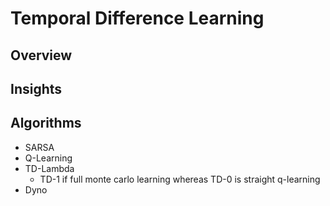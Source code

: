 # Temporal Difference Learning

## Overview

## Insights

## Algorithms

- SARSA
- Q-Learning
- TD-Lambda
    - TD-1 if full monte carlo learning whereas TD-0 is straight q-learning
- Dyno 
